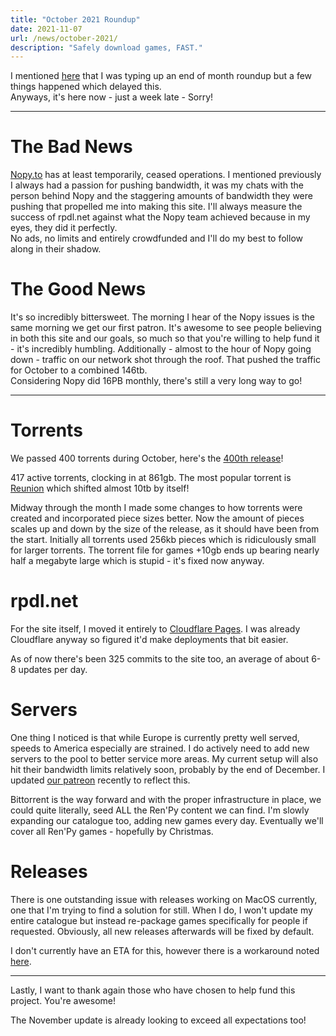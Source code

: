 ```yaml
---
title: "October 2021 Roundup"
date: 2021-11-07
url: /news/october-2021/
description: "Safely download games, FAST."
---
```


I mentioned [here](/news/networkplans/) that I was typing up an end of month roundup but a few things happened which delayed this.  
Anyways, it's here now - just a week late - Sorry!

---

# The Bad News

[Nopy.to](https://nopy.to) has at least temporarily, ceased operations. I mentioned previously I always had a passion for pushing bandwidth, it was my chats with the person behind Nopy and the staggering amounts of bandwidth they were pushing that propelled me into making this site. I'll always measure the success of rpdl.net against what the Nopy team achieved because in my eyes, they did it perfectly.  
No ads, no limits and entirely crowdfunded and I'll do my best to follow along in their shadow.

# The Good News

It's so incredibly bittersweet. The morning I hear of the Nopy issues is the same morning we get our first patron. It's awesome to see people believing in both this site and our goals, so much so that you're willing to help fund it - it's incredibly humbling. Additionally - almost to the hour of Nopy going down - traffic on our network shot through the roof. That pushed the traffic for October to a combined 146tb.  
Considering Nopy did 16PB monthly, there's still a very long way to go!

---

# Torrents

We passed 400 torrents during October, here's the [400th release](/games/totalcorruption/)!

417 active torrents, clocking in at 861gb. The most popular torrent is [Reunion](/games/reunion/) which shifted almost 10tb by itself!  

Midway through the month I made some changes to how torrents were created and incorporated piece sizes better. Now the amount of pieces scales up and down by the size of the release, as it should have been from the start. Initially all torrents used 256kb pieces which is ridiculously small for larger torrents. The torrent file for games +10gb ends up bearing nearly half a megabyte large which is stupid - it's fixed now anyway.  

# rpdl.net
For the site itself, I moved it entirely to [Cloudflare Pages](https://pages.cloudflare.com/). I was already Cloudflare anyway so figured it'd make deployments that bit easier.  

As of now there's been 325 commits to the site too, an average of about 6-8 updates per day.  

# Servers

One thing I noticed is that while Europe is currently pretty well served, speeds to America especially are strained. I do actively need to add new servers to the pool to better service more areas. My current setup will also hit their bandwidth limits relatively soon, probably by the end of December.
I updated [our patreon](https://patreon.com/rpdl) recently to reflect this.

Bittorrent is the way forward and with the proper infrastructure in place, we could quite literally, seed ALL the Ren'Py content we can find. I'm slowly expanding our catalogue too, adding new games every day. Eventually we'll cover all Ren'Py games - hopefully by Christmas.

# Releases

There is one outstanding issue with releases working on MacOS currently, one that I'm trying to find a solution for still. When I do, I won't update my entire catalogue but instead re-package games specifically for people if requested. Obviously, all new releases afterwards will be fixed by default.  

I don't currently have an ETA for this, however there is a workaround noted [here](https://f95zone.to/threads/how-to-create-a-mac-version-of-any-renpy-game.3289/post-6852534).

---

Lastly, I want to thank again those who have chosen to help fund this project. You're awesome!  

The November update is already looking to exceed all expectations too!
